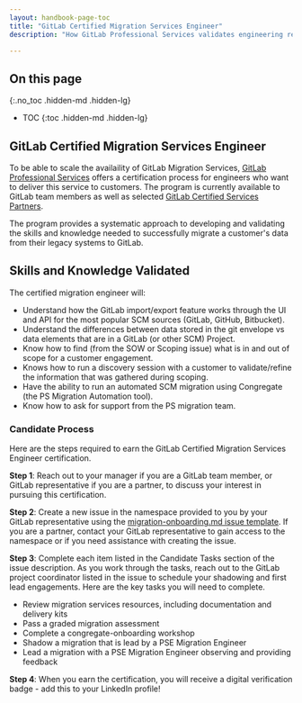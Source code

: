 ```yaml
---
layout: handbook-page-toc
title: "GitLab Certified Migration Services Engineer"
description: "How GitLab Professional Services validates engineering readiness to deliver Migration Services"

---
```


## On this page
{:.no_toc .hidden-md .hidden-lg}

- TOC
{:toc .hidden-md .hidden-lg}

## GitLab Certified Migration Services Engineer

To be able to scale the availaility of GitLab Migration Services, [GitLab Professional Services](https://about.gitlab.com/services/migration/) offers a certification process for engineers who want to deliver this service to customers. The program is currently available to GitLab team members as well as selected [GitLab Certified Services Partners](https://about.gitlab.com/handbook/resellers/services/). 

The program provides a systematic approach to developing and validating the skills and knowledge needed to successfully migrate a customer's data from their legacy systems to GitLab.

## Skills and Knowledge Validated
The certified migration engineer will:
- Understand how the GitLab import/export feature works through the UI and API for the most popular SCM sources (GitLab, GitHub, Bitbucket).
- Understand the differences between data stored in the git envelope vs data elements that are in a GitLab (or other SCM) Project. 
- Know how to find (from the SOW or Scoping issue) what is in and out of scope for a customer engagement. 
- Knows how to run a discovery session with a customer to validate/refine the information that was gathered during scoping. 
- Have the ability to run an automated SCM migration using Congregate (the PS Migration Automation tool). 
- Know how to ask for support from the PS migration team.

### Candidate Process

Here are the steps required to earn the GitLab Certified Migration Services Engineer certification. 


**Step 1**: Reach out to your manager if you are a GitLab team member, or GitLab representative if you are a partner, to discuss your interest in pursuing this certification.

**Step 2**: Create a new issue in the namespace provided to you by your GitLab representative using the [migration-onboarding.md issue template](/handbook/source/handbook/customer-success/professional-services-engineering/gitlab-certified-migration-services-engineer/). If you are a partner, contact your GitLab representative to gain access to the namespace or if you need assistance with creating the issue.

**Step 3**: Complete each item listed in the Candidate Tasks section of the issue description. As you work through the tasks, reach out to the GitLab project coordinator listed in the issue to schedule your shadowing and first lead engagements. Here are the key tasks you will need to complete.
- Review migration services resources, including documentation and delivery kits 
- Pass a graded migration assessment
- Complete a congregate-onboarding workshop
- Shadow a migration that is lead by a PSE Migration Engineer
- Lead a migration with a PSE Migration Engineer observing and providing feedback 

**Step 4**: When you earn the certification, you will receive a digital verification badge - add this to your LinkedIn profile!

